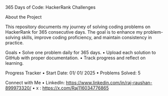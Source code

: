 365 Days of Code: HackerRank Challenges

About the Project

This repository documents my journey of solving coding problems on HackerRank for 365 consecutive days. The goal is to enhance my problem-solving skills, improve coding proficiency, and maintain consistency in practice.

Goals
	• Solve one problem daily for 365 days.
 	• Upload each solution to GitHub with proper documentation.
  	• Track progress and reflect on learning.

 Progress Tracker
 	• Start Date: 01/ 01/ 2025
  	• Problems Solved: 5

 Connect with Me
 	• LinkedIn: https://www.linkedin.com/in/raj-raushan-899973320/
 	• x : https://x.com/Raj116034776865 
  
